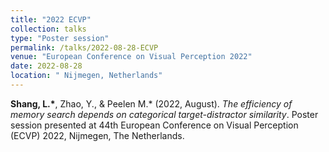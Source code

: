 ```yaml
---
title: "2022 ECVP"
collection: talks
type: "Poster session"
permalink: /talks/2022-08-28-ECVP
venue: "European Conference on Visual Perception 2022"
date: 2022-08-28
location: " Nijmegen, Netherlands"
---
```


**Shang, L.\***, Zhao, Y., & Peelen M.\* (2022, August). *The efficiency of memory search depends on categorical target-distractor similarity*. Poster session presented at 44th European Conference on Visual Perception (ECVP) 2022, Nijmegen, The Netherlands.
